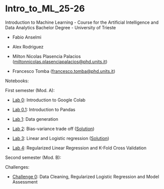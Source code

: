 # Intro_to_ML_25-26
Introduction to Machine Learning - Course for the Artificial Intelligence and Data Analytics Bachelor Degree - University of Trieste

 - Fabio Anselmi 

 - Alex Rodriguez 

 - Milton Nicolas Plasencia Palacios (miltonnicolas.plasenciapalacios@phd.units.it)

 - Francesco Tomba (francesco.tomba@phd.units.it)

Notebooks: 

First semester (Mod. A):

* [Lab 0](notebooks/Lab-0.IntroColab.ipynb): Introduction to Google Colab 

* [Lab 0.1](notebooks/Lab-0.1.IntroPandas.ipynb): Introduction to Pandas

* [Lab 1](notebooks/Lab-1.Data_generation.ipynb): Data generation

* [Lab 2](notebooks/Lab-2.Bias_Variance.ipynb): Bias-variance trade off ([Solution](solutions/sol-02.ipynb))

* [Lab 3](notebooks/Lab-3.Regression.ipynb): Linear and Logistic regression ([Solution](solutions/sol-03.ipynb))

* [Lab 4](notebooks/Lab-4.Regularizations.ipynb): Regularized Linear Regression and K-Fold Cross Validation

Second semester (Mod. B):


Challenges:

* [Challenge 0](challenges/challenge_zero.ipynb): Data Cleaning, Regularized Logistic Regression and Model Assessment

